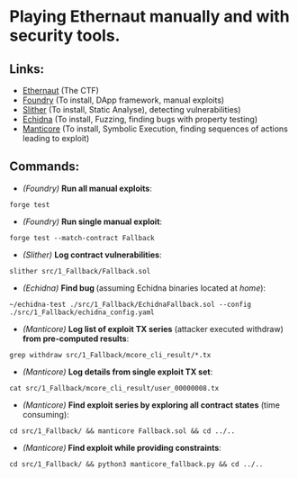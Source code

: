 # Playing Ethernaut manually and with security tools.

## Links:
- [Ethernaut](https://ethernaut.openzeppelin.com/) (The CTF)
- [Foundry](https://github.com/foundry-rs/foundry) (To install, DApp framework, manual exploits)
- [Slither](https://github.com/crytic/slither) (To install, Static Analyse), detecting vulnerabilities)
- [Echidna](https://github.com/crytic/echidna) (To install, Fuzzing, finding bugs with property testing)
- [Manticore](https://github.com/trailofbits/manticore) (To install, Symbolic Execution, finding sequences of actions leading to exploit)

## Commands:
- <i>(Foundry) </i><b>Run all manual exploits</b>:
```
forge test
```
- <i>(Foundry) </i><b>Run single manual exploit</b>:
```
forge test --match-contract Fallback
```
- <i>(Slither) </i><b>Log contract vulnerabilities</b>:
```
slither src/1_Fallback/Fallback.sol
```
- <i>(Echidna) </i><b>Find bug </b>(assuming Echidna binaries located at <i>home</i>):
```
~/echidna-test ./src/1_Fallback/EchidnaFallback.sol --config ./src/1_Fallback/echidna_config.yaml
```
- <i>(Manticore) </i><b>Log list of exploit TX series</b> (attacker executed withdraw) <b>from pre-computed results</b>:
```
grep withdraw src/1_Fallback/mcore_cli_result/*.tx
```
- <i>(Manticore) </i><b>Log details from single exploit TX set</b>:
```
cat src/1_Fallback/mcore_cli_result/user_00000008.tx
```
- <i>(Manticore) </i><b>Find exploit series by exploring all contract states</b> (time consuming):
```
cd src/1_Fallback/ && manticore Fallback.sol && cd ../..
```
- <i>(Manticore)</i><b> Find exploit while providing constraints</b>:
```
cd src/1_Fallback/ && python3 manticore_fallback.py && cd ../..
```

